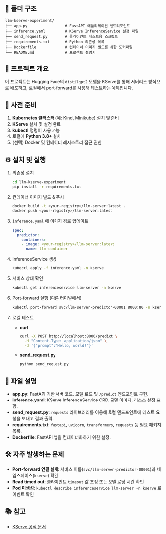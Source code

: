 ## 📂 폴더 구조

```plaintext
llm-kserve-experiment/
├── app.py                 # FastAPI 애플리케이션 엔트리포인트
├── inference.yaml         # KServe InferenceService 설정 파일
├── send_request.py        # 클라이언트 테스트용 스크립트
├── requirements.txt       # Python 의존성 목록
├── Dockerfile             # 컨테이너 이미지 빌드를 위한 도커파일
└── README.md              # 프로젝트 설명서
```

## 🚀 프로젝트 개요

이 프로젝트는 Hugging Face의 `distilgpt2` 모델을 KServe를 통해 서버리스 방식으로 배포하고, 로컬에서 port-forward를 사용해 테스트하는 예제입니다.

## 🔧 사전 준비

1. **Kubernetes 클러스터** (예: Kind, Minikube) 설치 및 준비
2. **KServe** 설치 및 설정 완료
3. **kubectl** 명령어 사용 가능
4. 로컬에 **Python 3.8+** 설치
5. (선택) Docker 및 컨테이너 레지스트리 접근 권한

## ⚙️ 설치 및 실행

1. 의존성 설치

   ```bash
   cd llm-kserve-experiment
   pip install -r requirements.txt
   ```

2. 컨테이너 이미지 빌드 & 푸시

   ```bash
   docker build -t <your-registry>/llm-server:latest .
   docker push <your-registry>/llm-server:latest
   ```

3. `inference.yaml` 에 이미지 경로 업데이트

   ```yaml
   spec:
     predictor:
       containers:
       - image: <your-registry>/llm-server:latest
         name: llm-container
   ```

4. InferenceService 생성

   ```bash
   kubectl apply -f inference.yaml -n kserve
   ```

5. 서비스 상태 확인

   ```bash
   kubectl get inferenceservice llm-server -n kserve
   ```

6. Port-forward 실행 (다른 터미널에서)

   ```bash
   kubectl port-forward svc/llm-server-predictor-00001 8000:80 -n kserve
   ```

7. 로컬 테스트

   * **curl**

     ```bash
     curl -X POST http://localhost:8000/predict \
       -H "Content-Type: application/json" \
       -d '{"prompt":"Hello, world!"}'
     ```
   * **send\_request.py**

     ```bash
     python send_request.py
     ```

## 📄 파일 설명

* **app.py**: FastAPI 기반 서버 코드. 모델 로드 및 `/predict` 엔드포인트 구현.
* **inference.yaml**: KServe InferenceService CRD. 모델 이미지, 리소스 설정 포함.
* **send\_request.py**: `requests` 라이브러리를 이용해 로컬 엔드포인트에 테스트 요청을 보내고 결과 출력.
* **requirements.txt**: `fastapi`, `uvicorn`, `transformers`, `requests` 등 필요 패키지 목록.
* **Dockerfile**: FastAPI 앱을 컨테이너화하기 위한 설정.

## 🛠️ 자주 발생하는 문제

* **Port-forward 연결 실패**: 서비스 이름(`svc/llm-server-predictor-00001`)과 네임스페이스(`kserve`) 확인
* **Read timed out**: 클라이언트 `timeout` 값 조정 또는 모델 로딩 시간 확인
* **Pod 미생성**: `kubectl describe inferenceservice llm-server -n kserve` 로 이벤트 확인

## 📚 참고

* [KServe 공식 문서](https://kserve.github.io/)